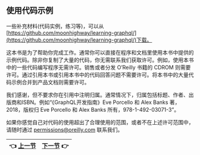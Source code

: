## 使用代码示例
一些补充材料(代码实例，练习等)，可以从[https://github.com/moonhighway/learning-graphql/](https://github.com/moonhighway/learning-graphql/)下载。 
  
这本书是为了帮助你完成工作。通常你可以直接在程序和文档里使用本书中提供的示例代码。除非你复制了大量的代码，你无需联系我们获取许可。例如，使用本书中的一些代码编写程序无需许可。销售或者分发 O’Reilly 书籍的 CDROM 则需要许可。通过引用本书或引用本书中的代码回答问题不需要许可。将本书中的大量代码示例合并到产品文档则需要许可。 
  
我们感谢，但不要求你在引用中注明归属。通常情况下，归属包括标题、作者、出版商和ISBN。例如“《GraphQL开发指南》Eve Porcello 和 Alex Banks 著，2018，版权归 Eve Porcello 和 Alex Banks 所有，978-1-492-03071-3”。 
  
如果你感觉自己对代码的使用超出了合理使用的范围，或者不在上述许可范围中，请随时通过 permissions@oreilly.com 联系我们。 

| :point_left: [上一节](/Preface_02.md) | [下一节](/Preface_04.md) :point_right: |
| - | - |
